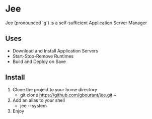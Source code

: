 # Jee

Jee (pronounced \`g\`) is a self-sufficient Application Server Manager

## Uses

- Download and Install Application Servers
- Start-Stop-Remove Runtimes
- Build and Deploy on Save

## Install

1. Clone the project to your home directory
   - git clone https://github.com/gbourant/jee.git ~
2. Add an alias to your shell
   - jee --system
3. Enjoy
